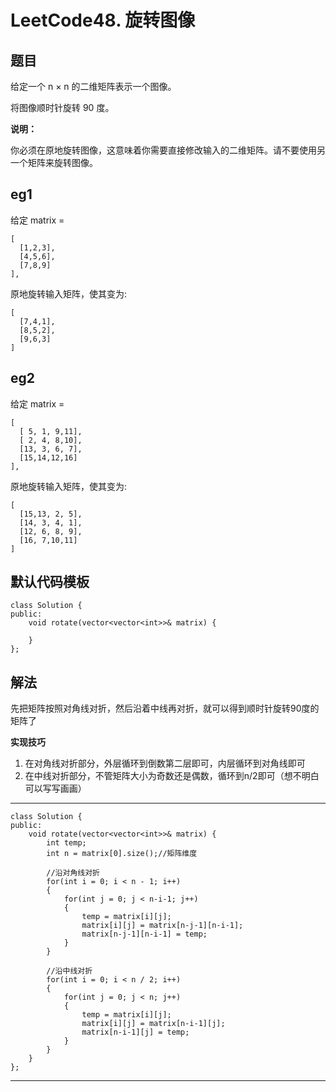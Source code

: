 # LeetCode48. 旋转图像
## 题目
给定一个 n × n 的二维矩阵表示一个图像。

将图像顺时针旋转 90 度。

**说明：**

你必须在原地旋转图像，这意味着你需要直接修改输入的二维矩阵。请不要使用另一个矩阵来旋转图像。


## eg1

给定 matrix = 

	[
	  [1,2,3],
	  [4,5,6],
	  [7,8,9]
	],

原地旋转输入矩阵，使其变为:
	
	[
	  [7,4,1],
	  [8,5,2],
	  [9,6,3]
	]

## eg2

给定 matrix =

	[
	  [ 5, 1, 9,11],
	  [ 2, 4, 8,10],
	  [13, 3, 6, 7],
	  [15,14,12,16]
	], 

原地旋转输入矩阵，使其变为:

	[
	  [15,13, 2, 5],
	  [14, 3, 4, 1],
	  [12, 6, 8, 9],
	  [16, 7,10,11]
	]

## 默认代码模板

	class Solution {
	public:
	    void rotate(vector<vector<int>>& matrix) {
	        
	    }
	};


## 解法

先把矩阵按照对角线对折，然后沿着中线再对折，就可以得到顺时针旋转90度的矩阵了

**实现技巧**

1. 在对角线对折部分，外层循环到倒数第二层即可，内层循环到对角线即可
2. 在中线对折部分，不管矩阵大小为奇数还是偶数，循环到n/2即可（想不明白可以写写画画）

---

	class Solution {
	public:
	    void rotate(vector<vector<int>>& matrix) {
	        int temp;
	        int n = matrix[0].size();//矩阵维度
	        
	        //沿对角线对折
	        for(int i = 0; i < n - 1; i++)
	        {
	            for(int j = 0; j < n-i-1; j++)
	            {
	                temp = matrix[i][j];
	                matrix[i][j] = matrix[n-j-1][n-i-1];
	                matrix[n-j-1][n-i-1] = temp;
	            }
	        }
	        
	        //沿中线对折
	        for(int i = 0; i < n / 2; i++)
	        {
	            for(int j = 0; j < n; j++)
	            {
	                temp = matrix[i][j];
	                matrix[i][j] = matrix[n-i-1][j];
	                matrix[n-i-1][j] = temp;
	            }
	        }
	    }
	};

---